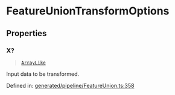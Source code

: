 # FeatureUnionTransformOptions

## Properties

### X?

> [`ArrayLike`](../types/ArrayLike.md)

Input data to be transformed.

Defined in:  [generated/pipeline/FeatureUnion.ts:358](https://github.com/transitive-bullshit/scikit-learn-ts/blob/122b3c0/packages/sklearn/src/generated/pipeline/FeatureUnion.ts#L358)
